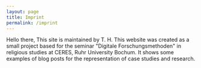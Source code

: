 ```yaml
---
layout: page
title: Imprint
permalink: /imprint
---
```


Hello there, 
This site is maintained by T. H. 
This website was created as a small project based for the seminar "Digitale Forschungsmethoden" in religious studies at CERES, Ruhr University Bochum.
It shows some examples of blog posts for the representation of case studies and research.
